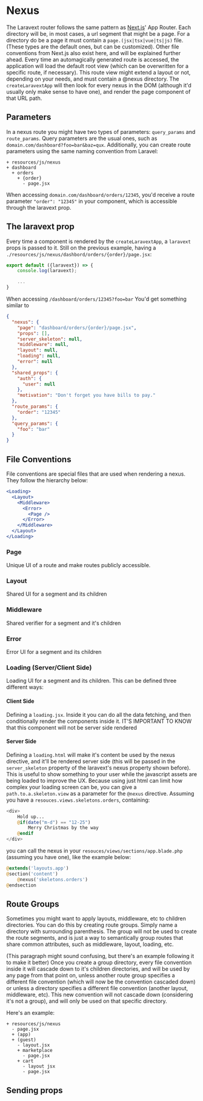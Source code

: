 # Nexus

The Laravext router follows the same pattern as [Next.js](https://nextjs.org/)' App Router. Each directory will be, in most cases, a url segment that might be a page. For a directory do be a page it must contain a `page.(jsx|tsx|vue|ts|js)` file. (These types are the default ones, but can be customized). Other file conventions from Next.js also exist here, and will be explained further ahead. Every time an automagically generated route is accessed, the application will load the default root view (which can be overwritten for a specific route, if necessary). This route view might extend a layout or not, depending on your needs, and must contain a @nexus directory. The `createLaravextApp` will then look for every nexus in the DOM (although it'd usually only make sense to have one), and render the page component of that URL path.

## Parameters

In a nexus route you might have two types of parameters: `query_params` and `route_params`. Query parameters are the usual ones, such as `domain.com/dashboard?foo=bar&baz=qux`. Additionally, you can create route parameters using the same naming convention from Laravel:

```
+ resources/js/nexus
+ dashboard
  + orders
    + {order}
      - page.jsx
```

When accessing `domain.com/dashboard/orders/12345`, you'd receive a route parameter `"order": "12345"` in your component, which is accessible through the laravext prop.

## The laravext prop

Every time a component is rendered by the `createLaravextApp`, a `laravext` props is passed to it. Still on the previous example, having a `./resources/js/nexus/dashbord/orders/{order}/page.jsx`:

```jsx
export default ({laravext}) => {
    console.log(laravext);

    ...
}
```

When accessing `/dashboard/orders/12345?foo=bar`
You'd get something similar to

```json
{
  "nexus": {
    "page": "dashboard/orders/{order}/page.jsx",
    "props": [],
    "server_skeleton": null,
    "middleware": null,
    "layout": null,
    "loading": null,
    "error": null
  },
  "shared_props": {
    "auth": {
      "user": null
    },
    "motivation": "Don't forget you have bills to pay."
  },
  "route_params": {
    "order": "12345"
  },
  "query_params": {
    "foo": "bar"
  }
}
```

## File Conventions

File conventions are special files that are used when rendering a nexus. They follow the hierarchy below:

```jsx
<Loading>
  <Layout>
    <Middleware>
      <Error>
        <Page />
      </Error>
    </Middleware>
  </Layout>
</Loading>
```

### Page

Unique UI of a route and make routes publicly accessible.

### Layout

Shared UI for a segment and its children

### Middleware

Shared verifier for a segment and it's children

### Error

Error UI for a segment and its children

### Loading (Server/Client Side)

Loading UI for a segment and its children. This can be defined three different ways:

#### Client Side

Defining a `loading.jsx`. Inside it you can do all the data fetching, and then conditionally render the components inside it. IT'S IMPORTANT TO KNOW that this component will not be server side rendered

#### Server Side

Defining a `loading.html` will make it's content be used by the nexus directive, and it'll be rendered server side (this will be passed in the `server_skeleton` property of the laravext's nexus property shown before). This is useful to show something to your user while the javascript assets are being loaded to improve the UX. Because using just html can limit how complex your loading screen can be, you can give a `path.to.a.skeleton.view` as a parameter for the `@nexus` directive. Assuming you have a `resouces.views.skeletons.orders`, containing:

```php
<div>
    Hold up...
    @if(date("m-d") == "12-25")
        Merry Christmas by the way
    @endif
</div>
```

you can call the nexus in your `resouces/views/sections/app.blade.php` (assuming you have one), like the example below:

```php
@extends('layouts.app')
@section('content')
    @nexus('skeletons.orders')
@endsection
```

## Route Groups

Sometimes you might want to apply layouts, middleware, etc to children directories. You can do this by creating route groups. Simply name a directory with surrounding parenthesis. The group will not be used to create the route segments, and is just a way to semantically group routes that share common attributes, such as middleware, layout, loading, etc. 

(This paragraph might sound confusing, but there's an example following it to make it better) Once you create a group directory, every file convention inside it will cascade down to it's children directories, and will be used by any page from that point on, unless another route group specifies a different file convention (which will now be the convention cascaded down) or unless a directory specifies a different file convention (another layout, middleware, etc). This new convention will not cascade down (considering it's not a group), and will only be used on that specific directory.

Here's an example:

```
+ resources/js/nexus
  - page.jsx
  + (app)
  + (guest)
    - layout.jsx
    + marketplace
      - page.jsx
    + cart
      - layout jsx
      - page.jsx

```

## Sending props
